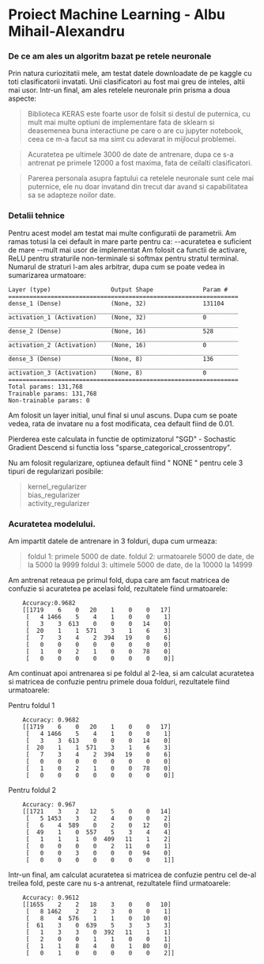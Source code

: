 # Proiect Machine Learning - Albu Mihail-Alexandru
### De ce am ales un algoritm bazat pe retele neuronale

Prin natura curiozitatii mele, am testat datele downloadate de pe kaggle cu toti clasificatorii invatati. Unii clasificatori au fost mai greu de inteles, altii mai usor. Intr-un final, am ales retelele neuronale prin prisma a doua aspecte:
>Biblioteca KERAS este foarte usor de folsit si destul de puternica, cu mult mai multe optiuni de implementare fata de sklearn si deasemenea buna interactiune pe care o are cu jupyter notebook, ceea ce m-a facut sa ma simt cu adevarat in mijlocul problemei.

>Acuratetea pe ultimele 3000 de date de antrenare, dupa ce s-a antrenat pe primele 12000 a fost maxima, fata de ceilalti clasificatori.

>Parerea personala asupra faptului ca retelele neuronale sunt cele mai puternice, ele nu doar invatand din trecut dar avand si capabilitatea sa se adapteze noilor date.

### Detalii tehnice

Pentru acest model am testat mai multe configuratii de parametrii. Am ramas totusi la cei default in mare parte pentru ca:
        --acuratetea e suficient de mare 
        --mult mai usor de implementat
Am folosit ca functii de activare, ReLU pentru straturile non-terminale si softmax pentru stratul terminal. Numarul de straturi l-am ales arbitrar, dupa cum se poate vedea in sumarizarea urmatoare: 

```
Layer (type)                 Output Shape              Param #   
=================================================================
dense_1 (Dense)              (None, 32)                131104    
_________________________________________________________________
activation_1 (Activation)    (None, 32)                0         
_________________________________________________________________
dense_2 (Dense)              (None, 16)                528       
_________________________________________________________________
activation_2 (Activation)    (None, 16)                0         
_________________________________________________________________
dense_3 (Dense)              (None, 8)                 136       
_________________________________________________________________
activation_3 (Activation)    (None, 8)                 0         
=================================================================
Total params: 131,768
Trainable params: 131,768
Non-trainable params: 0
```
Am folosit un layer initial, unul final si unul ascuns.
Dupa cum se poate vedea, rata de invatare nu a fost modificata, cea default fiind de 0.01.

Pierderea este calculata in functie de optimizatorul "SGD" - Sochastic Gradient Descend si functia loss "sparse_categorical_crossentropy".

Nu am folosit regularizare, optiunea default fiind " NONE " pentru cele 3 tipuri de regularizari posibile:

>kernel_regularizer<br>
>bias_regularizer<br>
>activity_regularizer


### Acuratetea modelului.

Am impartit datele de antrenare in 3 folduri, dupa cum urmeaza:
>foldul 1: primele 5000 de date.
>foldul 2: urmatoarele 5000 de date, de la 5000 la 9999
>foldul 3: ultimele 5000 de date, de la 10000 la 14999

Am antrenat reteaua pe primul fold, dupa care am facut matricea de confuzie si acuratetea pe acelasi fold, rezultatele fiind urmatoarele: 

```
    Accuracy:0.9682
    [[1719    6    0   20    1    0    0   17]
     [   4 1466    5    4    1    0    0    1]
     [   3    3  613    0    0    0   14    0]
     [  20    1    1  571    3    1    6    3]
     [   7    3    4    2  394   19    0    6]
     [   0    0    0    0    0    0    0    0]
     [   1    0    2    1    0    0   78    0]
     [   0    0    0    0    0    0    0    0]]
```
Am continuat apoi antrenarea si pe foldul al 2-lea, si am calculat acuratetea si matricea de confuzie pentru primele doua folduri, rezultatele fiind urmatoarele: 

 Pentru foldul 1
```
    Accuracy: 0.9682
    [[1719    6    0   20    1    0    0   17]
     [   4 1466    5    4    1    0    0    1]
     [   3    3  613    0    0    0   14    0]
     [  20    1    1  571    3    1    6    3]
     [   7    3    4    2  394   19    0    6]
     [   0    0    0    0    0    0    0    0]
     [   1    0    2    1    0    0   78    0]
     [   0    0    0    0    0    0    0    0]]
```
Pentru foldul 2
```
    Accuracy: 0.967
    [[1721    3    2   12    5    0    0   14]
     [   5 1453    3    2    4    0    0    2]
     [   6    4  589    0    2    0   12    0]
     [  49    1    0  557    5    3    4    4]
     [   1    1    1    0  409   11    1    2]
     [   0    0    0    0    2   11    0    1]
     [   0    0    3    0    0    0   94    0]
     [   0    0    0    0    0    0    0    1]]

```

Intr-un final, am calculat acuratetea si matricea de confuzie pentru cel de-al treilea fold, peste care nu s-a antrenat, rezultatele fiind urmatoarele:

```
    Accuracy: 0.9612
    [[1655    2    2   18    3    0    0   10]
     [   8 1462    2    2    3    0    0    1]
     [   8    4  576    1    1    0   10    0]
     [  61    3    0  639    5    3    3    3]
     [   1    3    3    0  392   11    1    1]
     [   2    0    0    1    1    0    0    1]
     [   1    1    8    4    0    1   80    0]
     [   0    1    0    0    0    0    0    2]]
```





